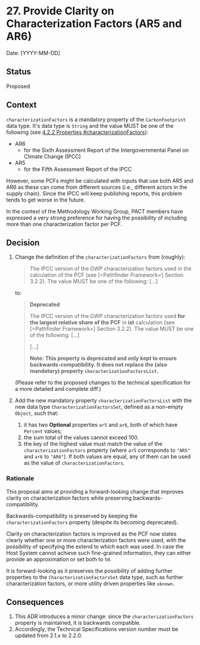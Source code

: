# 27. Provide Clarity on Characterization Factors (AR5 and AR6)

Date: [YYYY-MM-DD]

## Status

Proposed

## Context

`characterizationFactors` is a mandatory property of the `CarbonFootprint` data type.
It's data type is `String` and the value MUST be one of the following (see [4.2.2 Properties #characterizationFactors](https://wbcsd.github.io/tr/data-exchange-protocol/#element-attrdef-carbonfootprint-characterizationfactors)):
- AR6
  - for the Sixth Assessment Report of the Intergovernmental Panel on Climate Change (IPCC)
- AR5
  - for the Fifth Assessment Report of the IPCC

However, some PCFs might be calculated with inputs that use both AR5 and AR6 as these can come from
different sources (i.e., different actors in the supply chain). Since the IPCC will keep publishing
reports, this problem tends to get worse in the future.

In the context of the Methodology Working Group, PACT members have expressed a very strong
preference for having the possibility of including more than one characterization factor per PCF.

## Decision

1. Change the definition of the `characterizationFactors` from (roughly):
    > The IPCC version of the GWP characterization factors used in the calculation of the PCF (see [=Pathfinder Framework=]   Section 3.2.2). The value MUST be one of the following: [...]

    to:
    > **Deprecated**
    >
    > The IPCC version of the GWP characterization factors used **for the largest relative share of the PCF** in **ist** calculation (see [=Pathfinder Framework=]   Section 3.2.2). The value MUST be one of the following: [...]
    >
    > [...]
    >
    > **Note: This property is deprecated and only kept to ensure backwards-compatibility. It does not replace the (also mandatory) property `characterizationFactorsList`.**

    (Please refer to the proposed changes to the technical specification for a more detailed and complete diff.)

2. Add the new mandatory property `characterizationFactorsList` with the new data type `CharacterizationFactorsSet`, defined as a non-empty `Object`, such that:
   1. it has two **Optional** properties `ar5` and `ar6`, both of which have `Percent` values;
   2. the sum total of the values cannot exceed 100.
   3. the key of the highest value must match the value of the `characterizationFactors` property (where `ar5` corresponds to `"AR5"` and `ar6` to `"AR6"`). If both values are equal, any of them can be used as the value of `characterizationFactors`.


### Rationale

This proposal aims at providing a forward-looking change that improves clarity on characterization factors while preserving backwards-compatibility.

Backwards-compatibility is preserved by keeping the `characterizationFactors` property (despite its becoming deprecated).

Clarity on characterization factors is improved as the PCF now states clearly whether one or more characterization factors were used, with the possibility of specifying the extend to which each was used. In case the Host System cannot achieve such fine-grained information, they can either provide an approximation or set both to `50`.

It is forward-looking as it preserves the possibility of adding further properties to the `CharacterizationFactorsSet` data type, such as further characterization factors, or more utility driven properties like `uknown`.

## Consequences

1. This ADR introduces a minor change: since the `characterizationFactors` property is maintained, it is backwards compatible.
2. Accordingly, the Technical Specifications version number must be updated from 2.1.x to 2.2.0.
